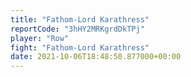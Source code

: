 ```yaml
---
title: "Fathom-Lord Karathress"
reportCode: "3hHY2MRKgrdDkTPj"
player: "Row"
fight: "Fathom-Lord Karathress"
date: 2021-10-06T18:48:50.877000+00:00
---
```


